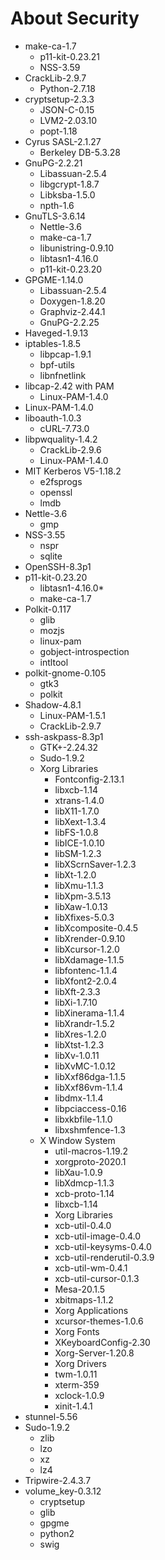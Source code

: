 # About Security 

* make-ca-1.7 
    * p11-kit-0.23.21
    * NSS-3.59
* CrackLib-2.9.7
    * Python-2.7.18
* cryptsetup-2.3.3
    * JSON-C-0.15
    * LVM2-2.03.10
    * popt-1.18 
* Cyrus SASL-2.1.27
    * Berkeley DB-5.3.28
* GnuPG-2.2.21
    * Libassuan-2.5.4
    * libgcrypt-1.8.7
    * Libksba-1.5.0
    * npth-1.6 
* GnuTLS-3.6.14
    * Nettle-3.6
    * make-ca-1.7
    * libunistring-0.9.10
    * libtasn1-4.16.0
    * p11-kit-0.23.20 
* GPGME-1.14.0
    * Libassuan-2.5.4
    * Doxygen-1.8.20
    * Graphviz-2.44.1
    * GnuPG-2.2.25 
* Haveged-1.9.13
* iptables-1.8.5
    * libpcap-1.9.1
    * bpf-utils
    * libnfnetlink
* libcap-2.42 with PAM
    * Linux-PAM-1.4.0
* Linux-PAM-1.4.0
* liboauth-1.0.3
    * cURL-7.73.0 
* libpwquality-1.4.2
    * CrackLib-2.9.6 
    * Linux-PAM-1.4.0
* MIT Kerberos V5-1.18.2
    * e2fsprogs
    * openssl
    * lmdb
* Nettle-3.6
    * gmp
* NSS-3.55
    * nspr 
    * sqlite
* OpenSSH-8.3p1
* p11-kit-0.23.20
    * libtasn1-4.16.0*
    * make-ca-1.7
* Polkit-0.117
    * glib
    * mozjs
    * linux-pam
    * gobject-introspection
    * intltool
* polkit-gnome-0.105
    * gtk3
    * polkit
* Shadow-4.8.1
    * Linux-PAM-1.5.1
    * CrackLib-2.9.7 
* ssh-askpass-8.3p1
    * GTK+-2.24.32
    * Sudo-1.9.2
    * Xorg Libraries
        * Fontconfig-2.13.1
        * libxcb-1.14 
        * xtrans-1.4.0
        * libX11-1.7.0
        * libXext-1.3.4
        * libFS-1.0.8
        * libICE-1.0.10
        * libSM-1.2.3
        * libXScrnSaver-1.2.3
        * libXt-1.2.0
        * libXmu-1.1.3
        * libXpm-3.5.13
        * libXaw-1.0.13
        * libXfixes-5.0.3
        * libXcomposite-0.4.5
        * libXrender-0.9.10
        * libXcursor-1.2.0
        * libXdamage-1.1.5
        * libfontenc-1.1.4
        * libXfont2-2.0.4
        * libXft-2.3.3
        * libXi-1.7.10
        * libXinerama-1.1.4
        * libXrandr-1.5.2
        * libXres-1.2.0
        * libXtst-1.2.3
        * libXv-1.0.11
        * libXvMC-1.0.12
        * libXxf86dga-1.1.5
        * libXxf86vm-1.1.4
        * libdmx-1.1.4
        * libpciaccess-0.16
        * libxkbfile-1.1.0
        * libxshmfence-1.3
    * X Window System
        * util-macros-1.19.2
        * xorgproto-2020.1
        * libXau-1.0.9
        * libXdmcp-1.1.3
        * xcb-proto-1.14
        * libxcb-1.14
        * Xorg Libraries
        * xcb-util-0.4.0
        * xcb-util-image-0.4.0
        * xcb-util-keysyms-0.4.0
        * xcb-util-renderutil-0.3.9
        * xcb-util-wm-0.4.1
        * xcb-util-cursor-0.1.3
        * Mesa-20.1.5
        * xbitmaps-1.1.2
        * Xorg Applications
        * xcursor-themes-1.0.6
        * Xorg Fonts
        * XKeyboardConfig-2.30
        * Xorg-Server-1.20.8
        * Xorg Drivers
        * twm-1.0.11
        * xterm-359
        * xclock-1.0.9
        * xinit-1.4.1 
* stunnel-5.56
* Sudo-1.9.2
    * zlib
    * lzo
    * xz 
    * lz4
* Tripwire-2.4.3.7
* volume_key-0.3.12 
    * cryptsetup
    * glib
    * gpgme
    * python2
    * swig

